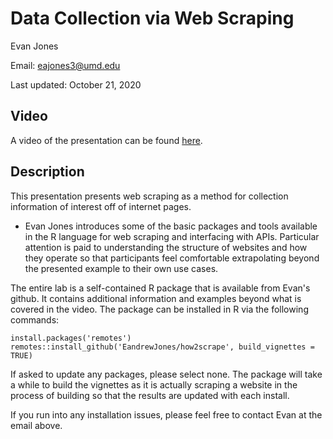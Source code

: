 # Data Collection via Web Scraping 

Evan Jones

Email: eajones3@umd.edu

Last updated: October 21, 2020

## Video

A video of the presentation can be found [here](https://umd.box.com/s/tu0q0cbebdawa2w3qx4pj5n02evxv1rp).

## Description

This presentation presents web scraping as a method for collection information of interest off of internet pages.

- Evan Jones introduces some of the basic packages and tools available in the R language for web scraping and interfacing with APIs. Particular attention is paid to understanding the structure of websites and how they operate so that participants feel comfortable extrapolating beyond the presented example to their own use cases. 

The entire lab is a self-contained R package that is available from Evan's github. It contains additional information and examples beyond what is covered in the video. The package can be installed in R via the following commands:

```
install.packages('remotes')
remotes::install_github('EandrewJones/how2scrape', build_vignettes = TRUE)
```

If asked to update any packages, please select none. The package will take a while to build the vignettes as it is actually scraping a website in the process of building so that the results are updated with each install.

If you run into any installation issues, please feel free to contact Evan at the email above.
